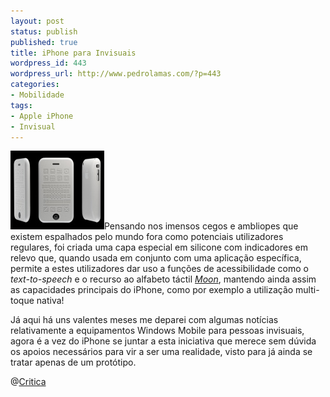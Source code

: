 ```yaml
---
layout: post
status: publish
published: true
title: iPhone para Invisuais
wordpress_id: 443
wordpress_url: http://www.pedrolamas.com/?p=443
categories:
- Mobilidade
tags:
- Apple iPhone
- Invisual
---
```

[![Invisual](wp-content/uploads/2008/12/invisual.jpg "Invisual")](http://critica.us/product-design/invisual-a-tactile-silicone-case-for-the-apple-iphone/)Pensando nos imensos cegos e ambliopes que existem espalhados pelo mundo fora como potenciais utilizadores regulares, foi criada uma capa especial em silicone com indicadores em relevo que, quando usada em conjunto com uma aplicação específica, permite a estes utilizadores dar uso a funções de acessibilidade como o *text-to-speech* e o recurso ao alfabeto táctil [*Moon*](http://www.omniglot.com/writing/moon.htm), mantendo ainda assim as capacidades principais do iPhone, como por exemplo a utilização multi-toque nativa!

Já aqui há uns valentes meses me deparei com algumas notícias relativamente a equipamentos Windows Mobile para pessoas invisuais, agora é a vez do iPhone se juntar a esta iniciativa que merece sem dúvida os apoios necessários para vir a ser uma realidade, visto para já ainda se tratar apenas de um protótipo.

@[Critica](http://critica.us/product-design/invisual-a-tactile-silicone-case-for-the-apple-iphone/)
